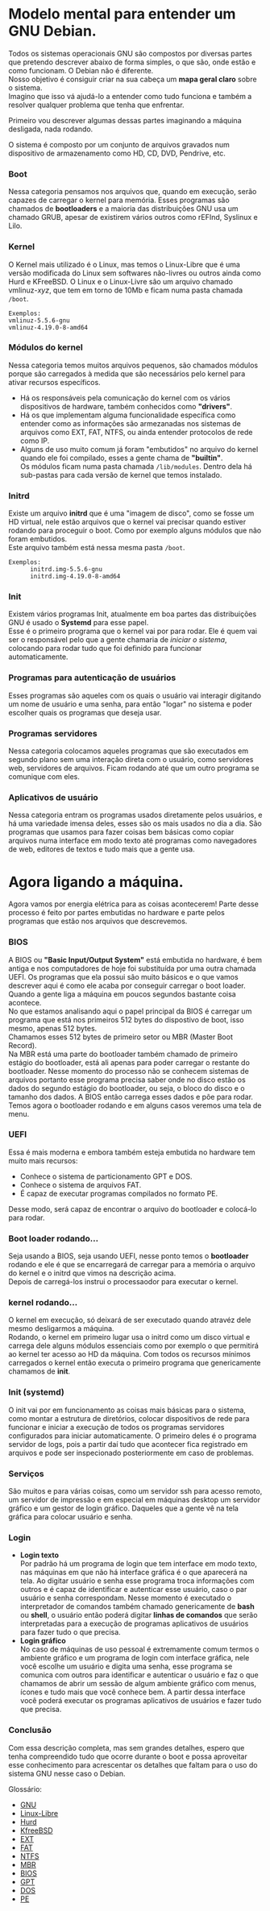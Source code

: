 # Modelo mental para entender um GNU Debian.

Todos os sistemas operacionais GNU são compostos por diversas partes que pretendo descrever abaixo de forma simples, o que são, onde estão e como funcionam. O Debian não é diferente.   
Nosso objetivo é consiguir criar na sua cabeça um **mapa geral claro** sobre o sistema.   
Imagino que isso vá ajudá-lo a entender como tudo funciona e também a resolver qualquer problema que tenha que enfrentar.  
    
Primeiro vou descrever algumas dessas partes imaginando a máquina desligada, nada rodando.
   
O sistema é composto por um conjunto de arquivos gravados num dispositivo de armazenamento como HD, CD, DVD, Pendrive, etc.

### **Boot**   
Nessa categoria pensamos nos arquivos que, quando em execução, serão capazes de carregar o kernel para memória.
Esses programas são chamados de **bootloaders** e a maioria das distribuições GNU usa um chamado GRUB, apesar de existirem vários outros como rEFInd, Syslinux e Lilo.

### **Kernel**   
O Kernel mais utilizado é o Linux, mas temos o Linux-Libre que é uma versão modificada do Linux sem softwares não-livres ou outros ainda como Hurd e KFreeBSD.
O Linux e o Linux-Livre são um arquivo chamado vmlinuz-*xyz*, que tem em torno de 10Mb e ficam numa pasta chamada `/boot`.    
```
Exemplos:
vmlinuz-5.5.6-gnu
vmlinuz-4.19.0-8-amd64
```

### **Módulos do kernel**   
Nessa categoria temos muitos arquivos pequenos, são chamados módulos porque são carregados à medida que são necessários pelo kernel para ativar recursos específicos.
 - Há os responsáveis pela comunicação do kernel com os vários dispositivos de hardware, também conhecidos como **"drivers"**.
 - Há os que implementam alguma funcionalidade específica como entender como as informações são armezanadas nos sistemas de arquivos como EXT, FAT, NTFS, ou ainda entender protocolos de rede como IP.
 - Alguns de uso muito comum já foram "embutidos" no arquivo do kernel quando ele foi compilado, esses a gente chama de **"builtin"**.        
Os módulos ficam numa pasta chamada `/lib/modules`. Dentro dela há sub-pastas para cada versão de kernel que temos instalado.

### **Initrd**   
Existe um arquivo **initrd** que é uma "imagem de disco", como se fosse um HD virtual, nele estão arquivos que o kernel vai precisar quando estiver rodando para proceguir o boot.
Como por exemplo alguns módulos que não foram embutidos.  
Este arquivo também está nessa mesma pasta `/boot`.   
```
Exemplos:
      initrd.img-5.5.6-gnu
      initrd.img-4.19.0-8-amd64
```

### **Init**   
Existem vários programas Init, atualmente em boa partes das distribuições GNU é usado o **Systemd** para esse papel.  
Esse é o primeiro programa que o kernel vai por para rodar. Ele é quem vai ser o responsável pelo que a gente chamaria de *iniciar o sistema*, colocando para rodar tudo que foi definido para funcionar automaticamente.   

### **Programas para autenticação de usuários**   
Esses programas são aqueles com os quais o usuário vai interagir digitando um nome de usuário e uma senha, para então "logar" no sistema e poder escolher quais os programas que deseja usar.
 
### **Programas servidores**   
Nessa categoria colocamos aqueles programas que são executados em segundo plano sem uma interação direta com o usuário, como servidores web, servidores de arquivos.
Ficam rodando até que um outro programa se comunique com eles. 

### **Aplicativos de usuário**   
Nessa categoria entram os programas usados diretamente pelos usuários, e há uma variedade imensa deles, esses são os mais usados no dia a dia.
São programas que usamos para fazer coisas bem básicas como copiar arquivos numa interface em modo texto até programas como navegadores de web, editores de textos e tudo mais que a gente usa. 

# Agora ligando a máquina.
Agora vamos por energia elétrica para as coisas acontecerem!
Parte desse processo é feito por partes embutidas no hardware e parte pelos programas que estão nos arquivos que descrevemos.

### **BIOS**   
A BIOS ou **"Basic Input/Output System"** está embutida no hardware, é bem antiga e nos computadores de hoje foi substituída por uma outra chamada UEFI.
Os programas que ela possui são muito básicos e o que vamos descrever aqui é como ele acaba por conseguir carregar o boot loader.
Quando a gente liga a máquina em poucos segundos bastante coisa acontece.   
No que estamos analisando aqui o papel principal da BIOS é carregar um programa que está nos primeiros 512 bytes do dispostivo de boot, isso mesmo, apenas 512 bytes.  
Chamamos esses 512 bytes de primeiro setor ou MBR (Master Boot Record).   
Na MBR está uma parte do bootloader também chamado de primeiro estágio do bootloader, está ali apenas para poder carregar o restante do bootloader.
Nesse momento do processo não se conhecem sistemas de arquivos portanto esse programa precisa saber onde no disco estão os dados do segundo estágio do bootloader, ou seja, o bloco do disco e o tamanho dos dados. A BIOS então carrega esses dados e põe para rodar. Temos agora o bootloader rodando e em alguns casos veremos uma tela de menu.

### **UEFI**   
Essa é mais moderna e embora também esteja embutida no hardware tem muito mais recursos:   
 - Conhece o sistema de particionamento GPT e DOS.
 - Conhece o sistema de arquivos FAT.
 - É capaz de executar programas compilados no formato PE.   

 Desse modo, será capaz de encontrar o arquivo do bootloader e colocá-lo para rodar.

### **Boot loader rodando...**  
Seja usando a BIOS, seja usando UEFI, nesse ponto temos o **bootloader** rodando e ele é que se encarregará de carregar para a memória o arquivo do kernel e o initrd que vimos na descrição acima.  
Depois de carregá-los instrui o processaodor para executar o kernel.

### **kernel rodando...**  
O kernel em execução, só deixará de ser executado quando atravéz dele mesmo desligarmos a máquina.  
Rodando, o kernel em primeiro lugar usa o initrd como um disco virtual e carrega dele alguns módulos essenciais como por exemplo o que permitirá ao kernel ter acesso ao HD da máquina.
Com todos os recursos mínimos carregados o kernel então executa o primeiro programa que genericamente chamamos de **init**.

### **Init (systemd)**   
O init vai por em funcionamento as coisas mais básicas para o sistema, como montar a estrutura de diretórios, colocar dispositivos de rede para funcionar e iniciar a execução de todos os programas servidores configurados para iniciar automaticamente.
O primeiro deles é o programa servidor de logs, pois a partir daí tudo que acontecer fica registrado em arquivos e pode ser inspecionado posteriormente em caso de problemas.

### **Serviços**   
São muitos e para várias coisas, como um servidor ssh para acesso remoto, um servidor de impressão e em especial em máquinas desktop um servidor gráfico e um gestor de login gráfico. Daqueles que a gente vê na tela gráfica para colocar usuário e senha.

### **Login**  
  -  **Login texto**  
Por padrão há um programa de login que tem interface em modo texto, nas máquinas em que não há interface gráfica é o que aparecerá na tela.
Ao digitar usuário e senha esse programa troca informações com outros e é capaz de identificar e autenticar esse usuário, caso o par usuário e senha correspondam.
Nesse momento é executado o interpretador de comandos também chamado genericamente de **bash** ou **shell**, o usuário então poderá digitar **linhas de comandos** que serão interpretadas para a execução de programas aplicativos de usuários para fazer tudo o que precisa.
  - **Login gráfico**  
No caso de máquinas de uso pessoal é extremamente comum termos o ambiente gráfico e um programa de login com interface gráfica, nele você escolhe um usuário e digita uma senha, esse programa se comunica com outros para identificar e autenticar o usuário e faz o que chamamos de abrir um sessão de algum ambiente gráfico com menus, ícones e tudo mais que você conhece bem.
A partir dessa interface você poderá executar os programas aplicativos de usuários e fazer tudo que precisa.

### **Conclusão**  
Com essa descrição completa, mas sem grandes detalhes, espero que tenha compreendido tudo que ocorre durante o boot e possa aproveitar esse conhecimento para acrescentar os detalhes que faltam para o uso do sistema GNU nesse caso o Debian.

Glossário:

- [GNU](https://pt.wikipedia.org/wiki/GNU)
- [Linux-Libre](https://pt.wikipedia.org/wiki/GNU_Linux-libre)
- [Hurd](https://pt.wikipedia.org/wiki/GNU_Hurd)
- [KfreeBSD](https://wiki.debian.org/Debian_GNU/kFreeBSD)
- [EXT](https://pt.wikipedia.org/wiki/Extended_file_system)
- [FAT](https://pt.wikipedia.org/wiki/FAT32)
- [NTFS](https://pt.wikipedia.org/wiki/NTFS)
- [MBR](https://pt.wikipedia.org/wiki/Master_Boot_Record)
- [BIOS](https://pt.wikipedia.org/wiki/BIOS)
- [GPT](https://pt.wikipedia.org/wiki/Tabela_de_Parti%C3%A7%C3%A3o_GUID)
- [DOS](https://pt.wikipedia.org/wiki/Particionamento_de_disco)
- [PE](https://pt.wikipedia.org/wiki/Portable_Executable)
